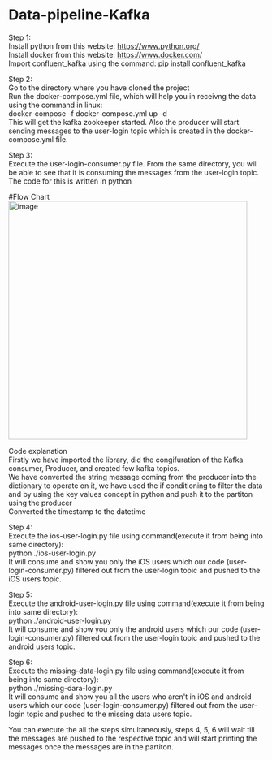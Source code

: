 # Data-pipeline-Kafka

Step 1: <br>
Install python from this website: https://www.python.org/ <br>
Install docker from this website: https://www.docker.com/ <br>
Import confluent_kafka using the command: pip install confluent_kafka <br>

Step 2: <br>
Go to the directory where you have cloned the project<br>
Run the docker-compose.yml file, which will help you in receivng the data using the command in linux: <br> </b> docker-compose -f docker-compose.yml up -d </b> <br>
This will get the kafka zookeeper started. Also the producer will start sending messages to the user-login topic which is created in the docker-compose.yml file.

Step 3: <br>
Execute the user-login-consumer.py file. From the same directory, you will be able to see that it is consuming the messages from the user-login topic. The code for this is written in python  <br>

#Flow Chart <br>
<img width="470" alt="image" src="https://github.com/vijayrampatel/Data-pipeline-Kafka/assets/145386038/52db37eb-7b2c-4c36-a678-13fd01a4b576">

Code explanation<br>
Firstly we have imported the library, did the congifuration of the Kafka consumer, Producer, and created few kafka topics. <br>
We have converted the string message coming from the producer into the dictionary to operate on it, we have used the if conditioning to filter the data and by using the key values concept in python and push it to the partiton using the producer<br>
Converted the timestamp to the datetime<br>

Step 4:<br>
Execute the ios-user-login.py file using command(execute it from being into same directory):<br> python ./ios-user-login.py <br> 
It will consume and show you only the iOS users which our code (user-login-consumer.py) filtered out from the user-login topic and pushed to the iOS users topic. <br>

Step 5:<br>
Execute the android-user-login.py file using command(execute it from being into same directory):<br> python ./android-user-login.py <br>
It will consume and show you only the android users which our code (user-login-consumer.py) filtered out from the user-login topic and pushed to the android users topic. <br>

Step 6:<br>
Execute the missing-data-login.py file using command(execute it from being into same directory):<br> python ./missing-dara-login.py <br>
It will consume and show you all the users who aren't in iOS and android users which our code (user-login-consumer.py) filtered out from the user-login topic and pushed to the missing data users topic. <br>

You can execute the all the steps simultaneously, steps 4, 5, 6 will wait till the messages are pushed to the respective topic and will start printing the messages once the messages are in the partiton.










